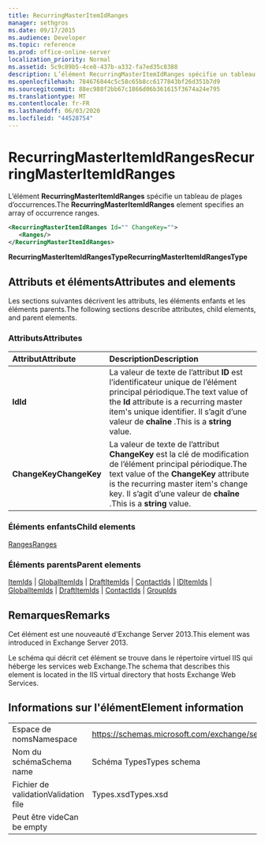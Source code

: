 ```yaml
---
title: RecurringMasterItemIdRanges
manager: sethgros
ms.date: 09/17/2015
ms.audience: Developer
ms.topic: reference
ms.prod: office-online-server
localization_priority: Normal
ms.assetid: 5c9c89b5-4ce8-437b-a332-fa7ed35c8388
description: L’élément RecurringMasterItemIdRanges spécifie un tableau de plages d’occurrences.
ms.openlocfilehash: 784676844c5c58c65b8cc6177843bf26d351b7d9
ms.sourcegitcommit: 88ec988f2bb67c1866d06b361615f3674a24e795
ms.translationtype: MT
ms.contentlocale: fr-FR
ms.lasthandoff: 06/03/2020
ms.locfileid: "44528754"
---
```

# <a name="recurringmasteritemidranges"></a><span data-ttu-id="95e36-103">RecurringMasterItemIdRanges</span><span class="sxs-lookup"><span data-stu-id="95e36-103">RecurringMasterItemIdRanges</span></span>

<span data-ttu-id="95e36-104">L’élément **RecurringMasterItemIdRanges** spécifie un tableau de plages d’occurrences.</span><span class="sxs-lookup"><span data-stu-id="95e36-104">The **RecurringMasterItemIdRanges** element specifies an array of occurrence ranges.</span></span> 
  
```XML
<RecurringMasterItemIdRanges Id="" ChangeKey="">
   <Ranges/>
</RecurringMasterItemIdRanges>
```

 <span data-ttu-id="95e36-105">**RecurringMasterItemIdRangesType**</span><span class="sxs-lookup"><span data-stu-id="95e36-105">**RecurringMasterItemIdRangesType**</span></span>
## <a name="attributes-and-elements"></a><span data-ttu-id="95e36-106">Attributs et éléments</span><span class="sxs-lookup"><span data-stu-id="95e36-106">Attributes and elements</span></span>

<span data-ttu-id="95e36-107">Les sections suivantes décrivent les attributs, les éléments enfants et les éléments parents.</span><span class="sxs-lookup"><span data-stu-id="95e36-107">The following sections describe attributes, child elements, and parent elements.</span></span>
  
### <a name="attributes"></a><span data-ttu-id="95e36-108">Attributs</span><span class="sxs-lookup"><span data-stu-id="95e36-108">Attributes</span></span>

|<span data-ttu-id="95e36-109">**Attribut**</span><span class="sxs-lookup"><span data-stu-id="95e36-109">**Attribute**</span></span>|<span data-ttu-id="95e36-110">**Description**</span><span class="sxs-lookup"><span data-stu-id="95e36-110">**Description**</span></span>|
|:-----|:-----|
|<span data-ttu-id="95e36-111">**Id**</span><span class="sxs-lookup"><span data-stu-id="95e36-111">**Id**</span></span> <br/> |<span data-ttu-id="95e36-112">La valeur de texte de l’attribut **ID** est l’identificateur unique de l’élément principal périodique.</span><span class="sxs-lookup"><span data-stu-id="95e36-112">The text value of the **Id** attribute is a recurring master item's unique identifier.</span></span> <span data-ttu-id="95e36-113">Il s’agit d’une valeur de **chaîne** .</span><span class="sxs-lookup"><span data-stu-id="95e36-113">This is a **string** value.</span></span>  <br/> |
|<span data-ttu-id="95e36-114">**ChangeKey**</span><span class="sxs-lookup"><span data-stu-id="95e36-114">**ChangeKey**</span></span> <br/> |<span data-ttu-id="95e36-115">La valeur de texte de l’attribut **ChangeKey** est la clé de modification de l’élément principal périodique.</span><span class="sxs-lookup"><span data-stu-id="95e36-115">The text value of the **ChangeKey** attribute is the recurring master item's change key.</span></span> <span data-ttu-id="95e36-116">Il s’agit d’une valeur de **chaîne** .</span><span class="sxs-lookup"><span data-stu-id="95e36-116">This is a **string** value.</span></span>  <br/> |
   
### <a name="child-elements"></a><span data-ttu-id="95e36-117">Éléments enfants</span><span class="sxs-lookup"><span data-stu-id="95e36-117">Child elements</span></span>

[<span data-ttu-id="95e36-118">Ranges</span><span class="sxs-lookup"><span data-stu-id="95e36-118">Ranges</span></span>](ranges.md)
  
### <a name="parent-elements"></a><span data-ttu-id="95e36-119">Éléments parents</span><span class="sxs-lookup"><span data-stu-id="95e36-119">Parent elements</span></span>

<span data-ttu-id="95e36-120">[ItemIds](itemids.md)  |  [GlobalItemIds](globalitemids.md)  |  [DraftItemIds](draftitemids.md)  |  [ContactIds](contactids.md)  |  [ID](groupids.md)</span><span class="sxs-lookup"><span data-stu-id="95e36-120">[ItemIds](itemids.md) | [GlobalItemIds](globalitemids.md) | [DraftItemIds](draftitemids.md) | [ContactIds](contactids.md) | [GroupIds](groupids.md)</span></span>
  
## <a name="remarks"></a><span data-ttu-id="95e36-121">Remarques</span><span class="sxs-lookup"><span data-stu-id="95e36-121">Remarks</span></span>

<span data-ttu-id="95e36-122">Cet élément est une nouveauté d'Exchange Server 2013.</span><span class="sxs-lookup"><span data-stu-id="95e36-122">This element was introduced in Exchange Server 2013.</span></span>
  
<span data-ttu-id="95e36-123">Le schéma qui décrit cet élément se trouve dans le répertoire virtuel IIS qui héberge les services web Exchange.</span><span class="sxs-lookup"><span data-stu-id="95e36-123">The schema that describes this element is located in the IIS virtual directory that hosts Exchange Web Services.</span></span>
  
## <a name="element-information"></a><span data-ttu-id="95e36-124">Informations sur l'élément</span><span class="sxs-lookup"><span data-stu-id="95e36-124">Element information</span></span>

|||
|:-----|:-----|
|<span data-ttu-id="95e36-125">Espace de noms</span><span class="sxs-lookup"><span data-stu-id="95e36-125">Namespace</span></span>  <br/> |https://schemas.microsoft.com/exchange/services/2006/types  <br/> |
|<span data-ttu-id="95e36-126">Nom du schéma</span><span class="sxs-lookup"><span data-stu-id="95e36-126">Schema name</span></span>  <br/> |<span data-ttu-id="95e36-127">Schéma Types</span><span class="sxs-lookup"><span data-stu-id="95e36-127">Types schema</span></span>  <br/> |
|<span data-ttu-id="95e36-128">Fichier de validation</span><span class="sxs-lookup"><span data-stu-id="95e36-128">Validation file</span></span>  <br/> |<span data-ttu-id="95e36-129">Types.xsd</span><span class="sxs-lookup"><span data-stu-id="95e36-129">Types.xsd</span></span>  <br/> |
|<span data-ttu-id="95e36-130">Peut être vide</span><span class="sxs-lookup"><span data-stu-id="95e36-130">Can be empty</span></span>  <br/> ||
   


